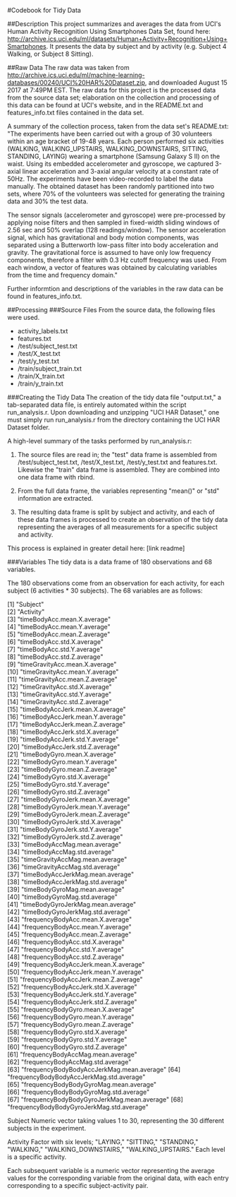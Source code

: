 #Codebook for Tidy Data

##Description
This project summarizes and averages the data from UCI's Human Activity Recognition Using Smartphones Data Set, found here: http://archive.ics.uci.edu/ml/datasets/Human+Activity+Recognition+Using+Smartphones. It presents the data by subject and by activity (e.g. Subject 4 Walking, or Subject 8 Sitting).

##Raw Data
The raw data was taken from http://archive.ics.uci.edu/ml/machine-learning-databases/00240/UCI%20HAR%20Dataset.zip, and downloaded August 15 2017 at 7:49PM EST. The raw data for this project is the processed data from the source data set; elaboration on the collection and processing of this data can be found at UCI's website, and in the README.txt and features\_info.txt files contained in the data set.

A summary of the collection process, taken from the data set's README.txt:
"The experiments have been carried out with a group of 30 volunteers within an age bracket of 19-48 years. Each person performed six activities (WALKING, WALKING\_UPSTAIRS, WALKING\_DOWNSTAIRS, SITTING, STANDING, LAYING) wearing a smartphone (Samsung Galaxy S II) on the waist. Using its embedded accelerometer and gyroscope, we captured 3-axial linear acceleration and 3-axial angular velocity at a constant rate of 50Hz. The experiments have been video-recorded to label the data manually. The obtained dataset has been randomly partitioned into two sets, where 70% of the volunteers was selected for generating the training data and 30% the test data. 

The sensor signals (accelerometer and gyroscope) were pre-processed by applying noise filters and then sampled in fixed-width sliding windows of 2.56 sec and 50% overlap (128 readings/window). The sensor acceleration signal, which has gravitational and body motion components, was separated using a Butterworth low-pass filter into body acceleration and gravity. The gravitational force is assumed to have only low frequency components, therefore a filter with 0.3 Hz cutoff frequency was used. From each window, a vector of features was obtained by calculating variables from the time and frequency domain."

Further informtion and descriptions of the variables in the raw data can be found in features\_info.txt.

##Processing
###Source Files
From the source data, the following files were used.
* activity\_labels.txt
* features.txt
* /test/subject\_test.txt
* /test/X\_test.txt
* /test/y\_test.txt
* /train/subject\_train.txt
* /train/X\_train.txt
* /train/y\_train.txt

###Creating the Tidy Data
The creation of the tidy data file "output.txt," a tab-separated data file, is entirely automated within the script run\_analysis.r. Upon downloading and unzipping "UCI HAR Dataset," one must simply run run\_analysis.r from the directory containing the UCI HAR Dataset folder.

A high-level summary of the tasks performed by run\_analysis.r:

1. The source files are read in; the "test" data frame is assembled from /test/subject\_test.txt, /test/X\_test.txt, /test/y\_test.txt and features.txt. Likewise the "train" data frame is assembled. They are combined into one data frame with rbind.

2. From the full data frame, the variables representing "mean()" or "std" information are extracted.

3. The resulting data frame is split by subject and activity, and each of these data frames is processed to create an observation of the tidy data representing the averages of all measurements for a specific subject and activity.

This process is explained in greater detail here: [link readme]

###Variables
The tidy data is a data frame of 180 observations and 68 variables.

The 180 observations come from an observation for each activity, for each subject (6 activities * 30 subjects). The 68 variables are as follows:

 [1] "Subject"                                  
 [2] "Activity"                                 
 [3] "timeBodyAcc.mean.X.average"               
 [4] "timeBodyAcc.mean.Y.average"               
 [5] "timeBodyAcc.mean.Z.average"               
 [6] "timeBodyAcc.std.X.average"                
 [7] "timeBodyAcc.std.Y.average"                
 [8] "timeBodyAcc.std.Z.average"                
 [9] "timeGravityAcc.mean.X.average"            
[10] "timeGravityAcc.mean.Y.average"            
[11] "timeGravityAcc.mean.Z.average"            
[12] "timeGravityAcc.std.X.average"             
[13] "timeGravityAcc.std.Y.average"             
[14] "timeGravityAcc.std.Z.average"             
[15] "timeBodyAccJerk.mean.X.average"           
[16] "timeBodyAccJerk.mean.Y.average"           
[17] "timeBodyAccJerk.mean.Z.average"           
[18] "timeBodyAccJerk.std.X.average"            
[19] "timeBodyAccJerk.std.Y.average"            
[20] "timeBodyAccJerk.std.Z.average"            
[21] "timeBodyGyro.mean.X.average"              
[22] "timeBodyGyro.mean.Y.average"              
[23] "timeBodyGyro.mean.Z.average"              
[24] "timeBodyGyro.std.X.average"               
[25] "timeBodyGyro.std.Y.average"               
[26] "timeBodyGyro.std.Z.average"               
[27] "timeBodyGyroJerk.mean.X.average"          
[28] "timeBodyGyroJerk.mean.Y.average"          
[29] "timeBodyGyroJerk.mean.Z.average"          
[30] "timeBodyGyroJerk.std.X.average"           
[31] "timeBodyGyroJerk.std.Y.average"           
[32] "timeBodyGyroJerk.std.Z.average"           
[33] "timeBodyAccMag.mean.average"              
[34] "timeBodyAccMag.std.average"               
[35] "timeGravityAccMag.mean.average"           
[36] "timeGravityAccMag.std.average"            
[37] "timeBodyAccJerkMag.mean.average"          
[38] "timeBodyAccJerkMag.std.average"           
[39] "timeBodyGyroMag.mean.average"             
[40] "timeBodyGyroMag.std.average"              
[41] "timeBodyGyroJerkMag.mean.average"         
[42] "timeBodyGyroJerkMag.std.average"          
[43] "frequencyBodyAcc.mean.X.average"          
[44] "frequencyBodyAcc.mean.Y.average"          
[45] "frequencyBodyAcc.mean.Z.average"          
[46] "frequencyBodyAcc.std.X.average"           
[47] "frequencyBodyAcc.std.Y.average"           
[48] "frequencyBodyAcc.std.Z.average"           
[49] "frequencyBodyAccJerk.mean.X.average"      
[50] "frequencyBodyAccJerk.mean.Y.average"      
[51] "frequencyBodyAccJerk.mean.Z.average"      
[52] "frequencyBodyAccJerk.std.X.average"       
[53] "frequencyBodyAccJerk.std.Y.average"       
[54] "frequencyBodyAccJerk.std.Z.average"       
[55] "frequencyBodyGyro.mean.X.average"         
[56] "frequencyBodyGyro.mean.Y.average"         
[57] "frequencyBodyGyro.mean.Z.average"         
[58] "frequencyBodyGyro.std.X.average"          
[59] "frequencyBodyGyro.std.Y.average"          
[60] "frequencyBodyGyro.std.Z.average"          
[61] "frequencyBodyAccMag.mean.average"         
[62] "frequencyBodyAccMag.std.average"          
[63] "frequencyBodyBodyAccJerkMag.mean.average" 
[64] "frequencyBodyBodyAccJerkMag.std.average"  
[65] "frequencyBodyBodyGyroMag.mean.average"    
[66] "frequencyBodyBodyGyroMag.std.average"     
[67] "frequencyBodyBodyGyroJerkMag.mean.average"
[68] "frequencyBodyBodyGyroJerkMag.std.average"

Subject
Numeric vector taking values 1 to 30, representing the 30 different subjects in the experiment.

Activity
Factor with six levels; "LAYING," "SITTING," "STANDING," "WALKING," "WALKING\_DOWNSTAIRS," "WALKING\_UPSTAIRS." Each level is a specific activity.

Each subsequent variable is a numeric vector representing the average values for the corresponding variable from the original data, with each entry corresponding to a specific subject-activity pair.